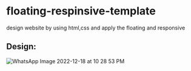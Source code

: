 # floating-respinsive-template
design website by using html,css and apply the floating and responsive 
## Design:

![WhatsApp Image 2022-12-18 at 10 28 53 PM](https://user-images.githubusercontent.com/52126542/221411686-64f76be8-edd4-4994-9e05-1204cd54bc8b.jpeg)
